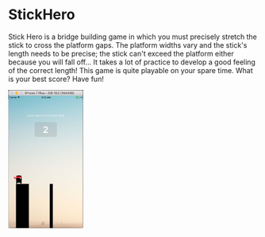 # StickHero

Stick Hero is a bridge building game in which you must precisely stretch the stick to cross the platform gaps. The platform widths vary and the stick's length needs to be precise; the stick can't exceed the platform either because you will fall off... It takes a lot of practice to develop a good feeling of the correct length! This game is quite playable on your spare time. What is your best score? Have fun! 

<img src="./images/screenshot.png?raw=true" width = "30%" height = "30%" alt="screenshot" align="center" />
